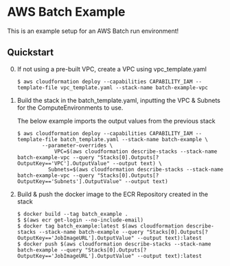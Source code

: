 # AWS Batch Example

This is an example setup for an AWS Batch run environment!

## Quickstart

0. If not using a pre-built VPC, create a VPC using vpc_template.yaml

   ```
   $ aws cloudformation deploy --capabilities CAPABILITY_IAM --template-file vpc_template.yaml --stack-name batch-example-vpc
   ```

1. Build the stack in the batch_template.yaml, inputting the VPC & Subnets for the ComputeEnvironments to use.

   The below example imports the output values from the previous stack 

   ```
   $ aws cloudformation deploy --capabilities CAPABILITY_IAM --template-file batch_template.yaml --stack-name batch-example \
 	       --parameter-overrides \
 	           VPC=$(aws cloudformation describe-stacks --stack-name batch-example-vpc --query "Stacks[0].Outputs[?OutputKey=='VPC'].OutputValue" --output text) \
             Subnets=$(aws cloudformation describe-stacks --stack-name batch-example-vpc --query "Stacks[0].Outputs[?OutputKey=='Subnets'].OutputValue" --output text)
   ```

2. Build & push the docker image to the ECR Repository created in the stack

   ```
   $ docker build --tag batch_example .
   $ $(aws ecr get-login --no-include-email)
   $ docker tag batch_example:latest $(aws cloudformation describe-stacks --stack-name batch-example --query "Stacks[0].Outputs[?OutputKey=='JobImageURL'].OutputValue" --output text):latest
   $ docker push $(aws cloudformation describe-stacks --stack-name batch-example --query "Stacks[0].Outputs[?OutputKey=='JobImageURL'].OutputValue" --output text):latest
   ```
